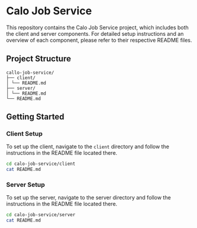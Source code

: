 # Calo Job Service

This repository contains the Calo Job Service project, which includes both the client and server components. For detailed setup instructions and an overview of each component, please refer to their respective README files.

## Project Structure

```plaintext
callo-job-service/
├── client/
│ └── README.md
├── server/
│ └── README.md
└── README.md
```

## Getting Started

### Client Setup

To set up the client, navigate to the `client` directory and follow the instructions in the README file located there.

```sh
cd calo-job-service/client
cat README.md
```

### Server Setup

To set up the server, navigate to the server directory and follow the instructions in the README file located there.

```sh
cd calo-job-service/server
cat README.md
```
